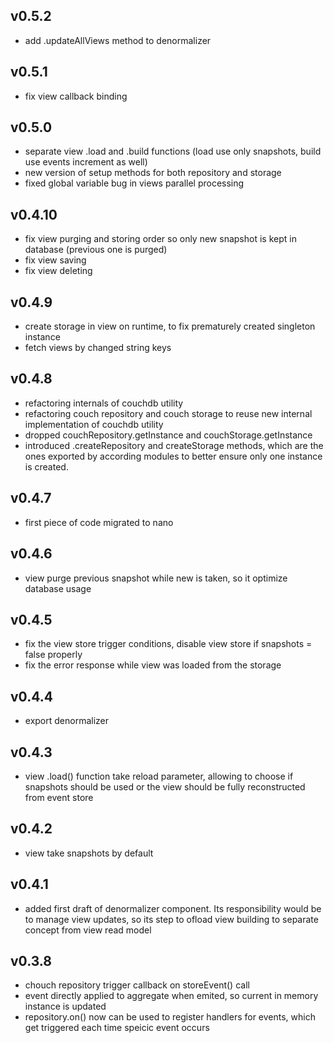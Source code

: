## v0.5.2
* add .updateAllViews method to denormalizer

## v0.5.1
* fix view callback binding

## v0.5.0
* separate view .load and .build functions (load use only snapshots, build use events increment as well)
* new version of setup methods for both repository and storage
* fixed global variable bug in views parallel processing

## v0.4.10
* fix view purging and storing order so only new snapshot is kept in database (previous one is purged)
* fix view saving
* fix view deleting 

## v0.4.9
* create storage in view on runtime, to fix prematurely created singleton instance
* fetch views by changed string keys

## v0.4.8
* refactoring internals of couchdb utility
* refactoring couch repository and couch storage to reuse new internal implementation of couchdb utility
* dropped couchRepository.getInstance and couchStorage.getInstance
* introduced .createRepository and createStorage methods, which are the ones exported by according modules to better ensure only one instance is created.

## v0.4.7
* first piece of code migrated to nano

## v0.4.6
* view purge previous snapshot while new is taken, so it optimize database usage

## v0.4.5
* fix the view store trigger conditions, disable view store if snapshots = false properly
* fix the error response while view was loaded from the storage

## v0.4.4
* export denormalizer

## v0.4.3
* view .load() function take reload parameter, allowing to choose if snapshots should be used or the view should
 be fully reconstructed from event store

## v0.4.2
* view take snapshots by default

## v0.4.1
* added first draft of denormalizer component. Its responsibility would be to manage view updates, so its step to ofload view
 building to separate concept from view read model

## v0.3.8

* chouch repository trigger callback on storeEvent() call
* event directly applied to aggregate when emited, so current in memory instance is updated
* repository.on() now can be used to register handlers for events, which get triggered each time speicic event occurs